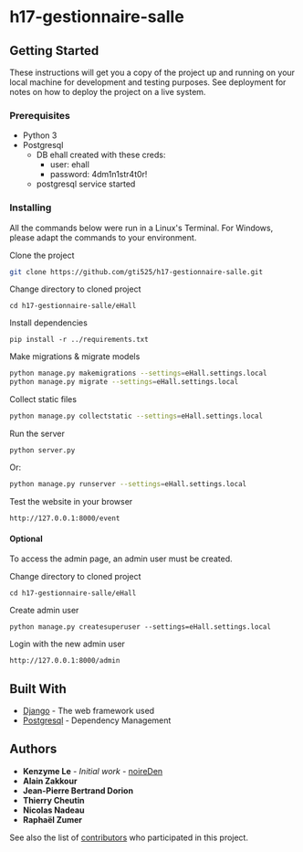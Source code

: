 # h17-gestionnaire-salle

## Getting Started

These instructions will get you a copy of the project up and running on your local machine for development and testing purposes. See deployment for notes on how to deploy the project on a live system.

### Prerequisites

* Python 3
* Postgresql
  * DB ehall created with these creds:
    * user: ehall
    * password: 4dm1n1str4t0r!
  * postgresql service started

### Installing
All the commands below were run in a Linux's Terminal. For Windows, please adapt the commands to your environment. 

Clone the project
```bash
git clone https://github.com/gti525/h17-gestionnaire-salle.git
```

Change directory to cloned project
```
cd h17-gestionnaire-salle/eHall
```

Install dependencies
```
pip install -r ../requirements.txt
```

Make migrations & migrate models
```bash
python manage.py makemigrations --settings=eHall.settings.local
python manage.py migrate --settings=eHall.settings.local
```

Collect static files
```bash
python manage.py collectstatic --settings=eHall.settings.local
```

Run the server
```
python server.py
```
Or: 
```bash
python manage.py runserver --settings=eHall.settings.local
```


Test the website in your browser
```
http://127.0.0.1:8000/event
```

#### Optional
To access the admin page, an admin user must be created.

Change directory to cloned project
```
cd h17-gestionnaire-salle/eHall
```

Create admin user
```
python manage.py createsuperuser --settings=eHall.settings.local
```

Login with the new admin user
```
http://127.0.0.1:8000/admin
```

## Built With

* [Django](https://www.djangoproject.com/) - The web framework used
* [Postgresql](https://www.postgresql.org/) - Dependency Management


## Authors

* **Kenzyme Le** - *Initial work* - [noireDen](https://github.com/noireDen)
* **Alain Zakkour**
* **Jean-Pierre Bertrand Dorion** 
* **Thierry Cheutin**
* **Nicolas Nadeau**
* **Raphaël Zumer**


See also the list of [contributors](https://github.com/gti525/h17-gestionnaire-salle/contributors) who participated in this project.
